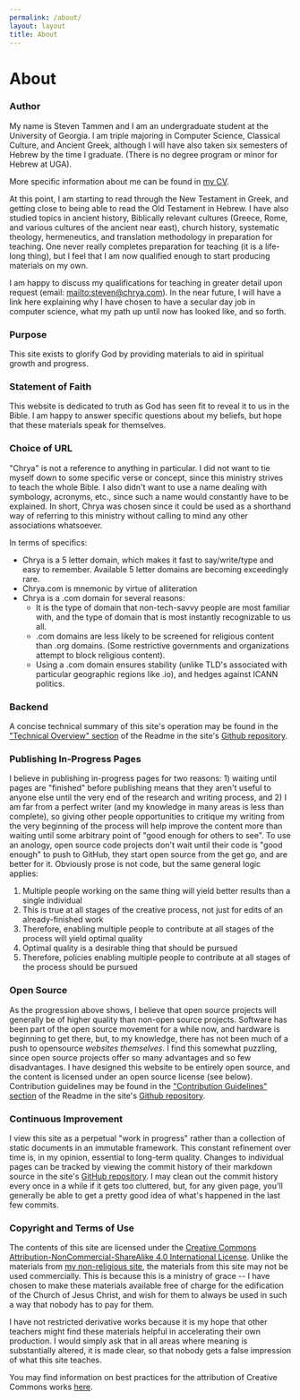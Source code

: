 ```yaml
---
permalink: /about/
layout: layout
title: About
---
```


<h1 class="center">About</h1>

### Author

My name is Steven Tammen and I am an undergraduate student at the University of Georgia. I am triple majoring in Computer Science, Classical Culture, and Ancient Greek, although I will have also taken six semesters of Hebrew by the time I graduate. (There is no degree program or minor for Hebrew at UGA).

More specific information about me can be found in [my CV](https://steventammen.com/CV.pdf).

At this point, I am starting to read through the New Testament in Greek, and getting close to being able to read the Old Testament in Hebrew. I have also studied topics in ancient history, Biblically relevant cultures (Greece, Rome, and various cultures of the ancient near east), church history, systematic theology, hermeneutics, and translation methodology in preparation for teaching. One never really completes preparation for teaching (it is a life-long thing), but I feel that I am now qualified enough to start producing materials on my own.

I am happy to discuss my qualifications for teaching in greater detail upon request (email: <mailto:steven@chrya.com>). In the near future, I will have a link here explaining why I have chosen to have a secular day job in computer science, what my path up until now has looked like, and so forth.

### Purpose

This site exists to glorify God by providing materials to aid in spiritual growth and progress.

### Statement of Faith

This website is dedicated to truth as God has seen fit to reveal it to us in the Bible. I am happy to answer specific questions about my beliefs, but hope that these materials speak for themselves.

### Choice of URL

"Chrya" is not a reference to anything in particular. I did not want to tie myself down to some specific verse or concept, since this ministry strives to teach the whole Bible. I also didn't want to use a name dealing with symbology, acronyms, etc., since such a name would constantly have to be explained. In short, Chrya was chosen since it could be used as a shorthand way of referring to this ministry without calling to mind any other associations whatsoever.

In terms of specifics:

- Chrya is a 5 letter domain, which makes it fast to say/write/type and easy to remember. Available 5 letter domains are becoming exceedingly rare.
- Chrya.com is mnemonic by virtue of alliteration
- Chrya is a .com domain for several reasons:
  - It is the type of domain that non-tech-savvy people are most familiar with, and the type of domain that is most instantly recognizable to us all.
  - .com domains are less likely to be screened for religious content than .org domains. (Some restrictive governments and organizations attempt to block religious content).
  - Using a .com domain ensures stability (unlike TLD's associated with particular geographic regions like .io), and hedges against ICANN politics.

### Backend

A concise technical summary of this site's operation may be found in the ["Technical Overview" section](https://github.com/StevenTammen/chrya#technical-overview) of the Readme in the site's [Github repository](https://github.com/StevenTammen/chrya/).

### Publishing In-Progress Pages

I believe in publishing in-progress pages for two reasons: 1) waiting until pages are "finished" before publishing means that they aren't useful to anyone else until the very end of the research and writing process, and 2) I am far from a perfect writer (and my knowledge in many areas is less than complete), so giving other people opportunities to critique my writing from the very beginning of the process will help improve the content more than waiting until some arbitrary point of "good enough for others to see". To use an anology, open source code projects don't wait until their code is "good enough" to push to GitHub, they start open source from the get go, and are better for it. Obviously prose is not code, but the same general logic applies: 

1. Multiple people working on the same thing will yield better results than a single individual
2. This is true at all stages of the creative process, not just for edits of an already-finished work
3. Therefore, enabling multiple people to contribute at all stages of the process will yield optimal quality
4. Optimal quality is a desirable thing that should be pursued
5. Therefore, policies enabling multiple people to contribute at all stages of the process should be pursued

### Open Source

As the progression above shows, I believe that open source projects will generally be of higher quality than non-open source projects. Software has been part of the open source movement for a while now, and hardware is beginning to get there, but, to my knowledge, there has not been much of a push to opensource *websites themselves*. I find this somewhat puzzling, since open source projects offer so many advantages and so few disadvantages. I have designed this website to be entirely open source, and the content is licensed under an open source license (see below). Contribution guidelines may be found in the ["Contribution Guidelines" section](https://github.com/StevenTammen/chrya#contribution-guidelines) of the Readme in the site's [Github repository](https://github.com/StevenTammen/chrya).

### Continuous Improvement

I view this site as a perpetual "work in progress" rather than a collection of static documents in an immutable framework. This constant refinement over time is, in my opinion, essential to long-term quality. Changes to individual pages can be tracked by viewing the commit history of their markdown source in the site's [GitHub repository](https://github.com/StevenTammen/chrya). I may clean out the commit history every once in a while if it gets too cluttered, but, for any given page, you'll generally be able to get a pretty good idea of what's happened in the last few commits.

### Copyright and Terms of Use

The contents of this site are licensed under the <a rel="license" href="https://creativecommons.org/licenses/by-nc-sa/4.0/">Creative Commons Attribution-NonCommercial-ShareAlike 4.0 International License</a>. Unlike the materials from [my non-religious site](https://steventammen.com), the materials from this site may not be used commercially. This is because this is a ministry of grace -- I have chosen to make these materials available free of charge for the edification of the Church of Jesus Christ, and wish for them to always be used in such a way that nobody has to pay for them.

I have not restricted derivative works because it is my hope that other teachers might find these materials helpful in accelerating their own production. I would simply ask that in all areas where meaning is substantially altered, it is made clear, so that nobody gets a false impression of what this site teaches.

You may find information on best practices for the attribution of Creative Commons works [here](https://wiki.creativecommons.org/wiki/Best_practices_for_attribution).
